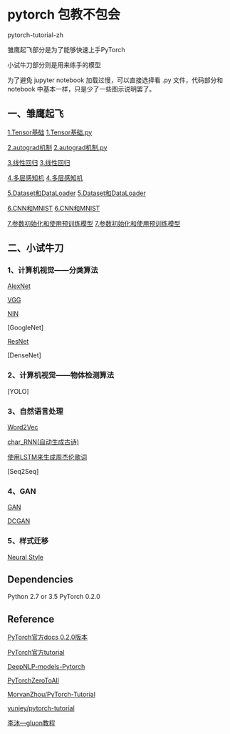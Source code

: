 # pytorch 包教不包会

pytorch-tutorial-zh

雏鹰起飞部分是为了能够快速上手PyTorch

小试牛刀部分则是用来练手的模型

为了避免 jupyter notebook 加载过慢，可以直接选择看 .py 文件，代码部分和 notebook 中基本一样，只是少了一些图示说明罢了。


## 一、雏鹰起飞

[1.Tensor基础](./basis/1、Tensor基础.ipynb)        [1.Tensor基础.py](./basis/py/tensor_basis.py)

[2.autograd机制](./basis/2、autograd机制.ipynb)        [2.autograd机制.py](./basis/py/autograd.py)


[3.线性回归](./basis/3、线性回归.ipynb)        [3.线性回归](./basis/py/linear_regression.py)



[4.多层感知机](./basis/4、多层感知机.ipynb)        [4.多层感知机](./basis/py/mlp.py)


[5.Dataset和DataLoader](./basis/5、Dataset和DataLoader.ipynb)        [5.Dataset和DataLoader](./basis/py/dataset.py)



[6.CNN和MNIST](./basis/CNN和MNIST.ipynb)        [6.CNN和MNIST](./basis/py/simplecnn.py)



[7.参数初始化和使用预训练模型](./basis/参数初始化和使用预训练模型.ipynb)        [7.参数初始化和使用预训练模型](./basis/py/pretrain.py)


## 二、小试牛刀

### 1、计算机视觉——分类算法


[AlexNet](./CV/AlexNet.ipynb)


[VGG](./CV/VGG.ipynb)


[NIN](./CV/NIN.ipynb)


[GoogleNet]


[ResNet](./CV/ResNet.ipynb)


[DenseNet]

### 2、计算机视觉——物体检测算法

[YOLO]

### 3、自然语言处理

[Word2Vec](./NLP/Word2Vec.ipynb)

[char_RNN(自动生成古诗)](./NLP/char_RNN.ipynb)

[使用LSTM来生成周杰伦歌词](./NLP/LSTM.ipynb)

[Seq2Seq]

### 4、GAN

[GAN](./GAN/GAN.ipynb)

[DCGAN](./GAN/DCGAN.ipynb)

### 5、样式迁移

[Neural Style](./Nueral_Style/neural_style.ipynb)


## Dependencies

Python 2.7 or 3.5
PyTorch 0.2.0



## Reference

[PyTorch官方docs 0.2.0版本](http://pytorch.org/docs/0.2.0/)

[PyTorch官方tutorial](http://pytorch.org/tutorials/)

[DeepNLP-models-Pytorch](https://github.com/DSKSD/DeepNLP-models-Pytorch)

[PyTorchZeroToAll](https://github.com/hunkim/PyTorchZeroToAll)

[MorvanZhou/PyTorch-Tutorial](https://github.com/MorvanZhou/PyTorch-Tutorial)

[yunjey/pytorch-tutorial](https://github.com/yunjey/pytorch-tutorial)

[李沐—gluon教程](https://zh.gluon.ai/index.html)